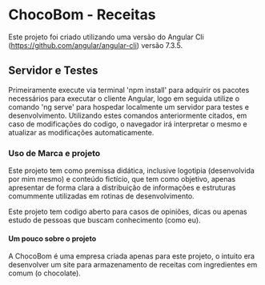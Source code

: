 # ChocoBom - Receitas

Este projeto foi criado utilizando uma versão do Angular Cli (https://github.com/angular/angular-cli) versão 7.3.5.

## Servidor e Testes

Primeiramente execute via terminal 'npm install' para adquirir os pacotes necessários para executar o cliente Angular, logo em seguida utilize o comando 'ng serve' para hospedar localmente um servidor para testes e desenvolvimento. Utilizando estes comandos anteriormente citados, em caso de modificações do codigo, o navegador irá interpretar o mesmo e atualizar as modificações automaticamente.

### Uso de Marca e projeto

Este projeto tem como premissa didática, inclusive logotipia (desenvolvida por mim mesmo) e conteúdo fictício, que tem como objetivo, apenas apresentar de forma clara a distribuição de informações e estruturas comummente utilizadas em rotinas de desenvolvimento.

Este projeto tem codigo aberto para casos de opiniões, dicas ou apenas estudo de pessoas que buscam conhecimento (como eu).

#### Um pouco sobre o projeto

A ChocoBom é uma empresa criada apenas para este projeto, o intuito era desenvolver um site para armazenamento de receitas com ingredientes em comum (o chocolate).
